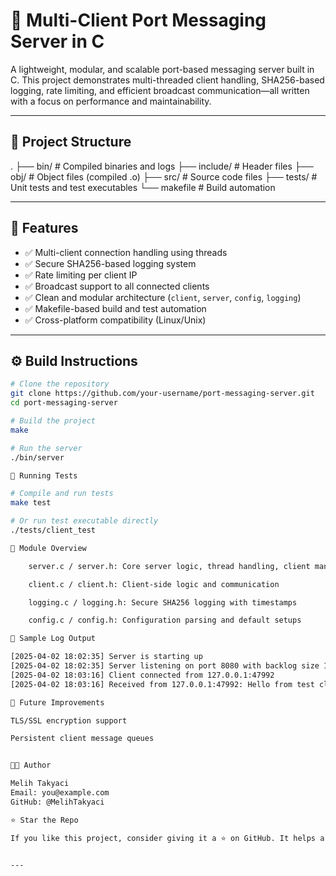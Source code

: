 # 🔌 Multi-Client Port Messaging Server in C

A lightweight, modular, and scalable port-based messaging server built in C. This project demonstrates multi-threaded client handling, SHA256-based logging, rate limiting, and efficient broadcast communication—all written with a focus on performance and maintainability.

---

## 📁 Project Structure

. ├── bin/ # Compiled binaries and logs ├── include/ # Header files ├── obj/ # Object files (compiled .o) ├── src/ # Source code files ├── tests/ # Unit tests and test executables └── makefile # Build automation


---

## 🚀 Features

- ✅ Multi-client connection handling using threads
- ✅ Secure SHA256-based logging system
- ✅ Rate limiting per client IP
- ✅ Broadcast support to all connected clients
- ✅ Clean and modular architecture (`client`, `server`, `config`, `logging`)
- ✅ Makefile-based build and test automation
- ✅ Cross-platform compatibility (Linux/Unix)

---

## ⚙️ Build Instructions

```bash
# Clone the repository
git clone https://github.com/your-username/port-messaging-server.git
cd port-messaging-server

# Build the project
make

# Run the server
./bin/server

🧪 Running Tests

# Compile and run tests
make test

# Or run test executable directly
./tests/client_test

🧱 Module Overview

    server.c / server.h: Core server logic, thread handling, client management

    client.c / client.h: Client-side logic and communication

    logging.c / logging.h: Secure SHA256 logging with timestamps

    config.c / config.h: Configuration parsing and default setups

📜 Sample Log Output

[2025-04-02 18:02:35] Server is starting up
[2025-04-02 18:02:35] Server listening on port 8080 with backlog size 128
[2025-04-02 18:03:16] Client connected from 127.0.0.1:47992
[2025-04-02 18:03:16] Received from 127.0.0.1:47992: Hello from test client!

📌 Future Improvements

TLS/SSL encryption support

Persistent client message queues


👨‍💻 Author

Melih Takyaci
Email: you@example.com
GitHub: @MelihTakyaci

⭐ Star the Repo

If you like this project, consider giving it a ⭐ on GitHub. It helps a lot!


---